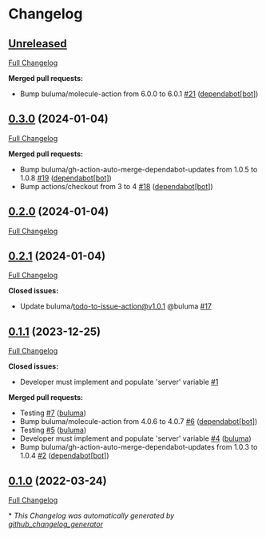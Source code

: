 # Changelog

## [Unreleased](https://github.com/buluma/ansible-role-fathom/tree/HEAD)

[Full Changelog](https://github.com/buluma/ansible-role-fathom/compare/0.3.0...HEAD)

**Merged pull requests:**

- Bump buluma/molecule-action from 6.0.0 to 6.0.1 [\#21](https://github.com/buluma/ansible-role-fathom/pull/21) ([dependabot[bot]](https://github.com/apps/dependabot))

## [0.3.0](https://github.com/buluma/ansible-role-fathom/tree/0.3.0) (2024-01-04)

[Full Changelog](https://github.com/buluma/ansible-role-fathom/compare/0.2.0...0.3.0)

**Merged pull requests:**

- Bump buluma/gh-action-auto-merge-dependabot-updates from 1.0.5 to 1.0.8 [\#19](https://github.com/buluma/ansible-role-fathom/pull/19) ([dependabot[bot]](https://github.com/apps/dependabot))
- Bump actions/checkout from 3 to 4 [\#18](https://github.com/buluma/ansible-role-fathom/pull/18) ([dependabot[bot]](https://github.com/apps/dependabot))

## [0.2.0](https://github.com/buluma/ansible-role-fathom/tree/0.2.0) (2024-01-04)

[Full Changelog](https://github.com/buluma/ansible-role-fathom/compare/0.2.1...0.2.0)

## [0.2.1](https://github.com/buluma/ansible-role-fathom/tree/0.2.1) (2024-01-04)

[Full Changelog](https://github.com/buluma/ansible-role-fathom/compare/0.1.1...0.2.1)

**Closed issues:**

- Update buluma/todo-to-issue-action@v1.0.1 @buluma [\#17](https://github.com/buluma/ansible-role-fathom/issues/17)

## [0.1.1](https://github.com/buluma/ansible-role-fathom/tree/0.1.1) (2023-12-25)

[Full Changelog](https://github.com/buluma/ansible-role-fathom/compare/0.1.0...0.1.1)

**Closed issues:**

- Developer must implement and populate 'server' variable [\#1](https://github.com/buluma/ansible-role-fathom/issues/1)

**Merged pull requests:**

- Testing [\#7](https://github.com/buluma/ansible-role-fathom/pull/7) ([buluma](https://github.com/buluma))
- Bump buluma/molecule-action from 4.0.6 to 4.0.7 [\#6](https://github.com/buluma/ansible-role-fathom/pull/6) ([dependabot[bot]](https://github.com/apps/dependabot))
- Testing [\#5](https://github.com/buluma/ansible-role-fathom/pull/5) ([buluma](https://github.com/buluma))
- Developer must implement and populate 'server' variable [\#4](https://github.com/buluma/ansible-role-fathom/pull/4) ([buluma](https://github.com/buluma))
- Bump buluma/gh-action-auto-merge-dependabot-updates from 1.0.3 to 1.0.4 [\#2](https://github.com/buluma/ansible-role-fathom/pull/2) ([dependabot[bot]](https://github.com/apps/dependabot))

## [0.1.0](https://github.com/buluma/ansible-role-fathom/tree/0.1.0) (2022-03-24)

[Full Changelog](https://github.com/buluma/ansible-role-fathom/compare/15e91b9ba37d7f3a660e3c8f9a074f20daab9df6...0.1.0)



\* *This Changelog was automatically generated by [github_changelog_generator](https://github.com/github-changelog-generator/github-changelog-generator)*
